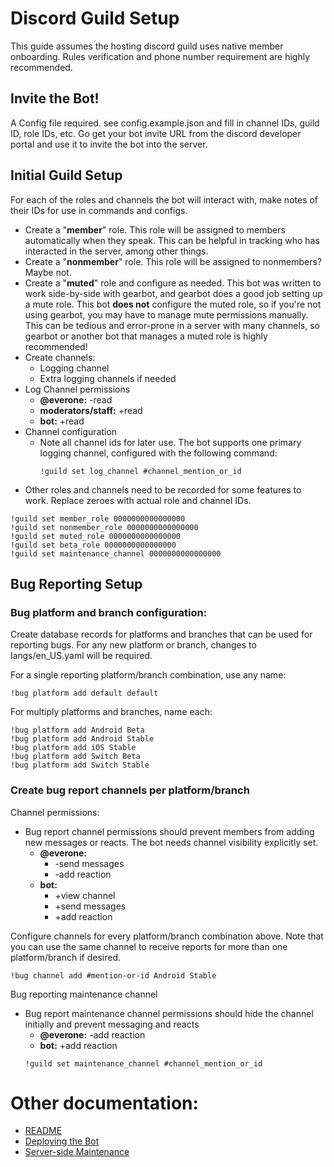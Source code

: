 # Discord Guild Setup

This guide assumes the hosting discord guild uses native member onboarding. Rules verification and phone number requirement are highly recommended.

## Invite the Bot!

A Config file required. see config.example.json and fill in channel IDs, guild ID, role IDs, etc.  Go get your bot invite URL from the discord developer portal and use it to invite the bot into the server.

## Initial Guild Setup

For each of the roles and channels the bot will interact with, make notes of their IDs for use in commands and configs.

* Create a "**member**" role. This role will be assigned to members automatically when they speak. This can be helpful in tracking who has interacted in the server, among other things.
* Create a "**nonmember**" role. This role will be assigned to nonmembers? Maybe not.
* Create a "**muted**" role and configure as needed. This bot was written to work side-by-side with gearbot, and gearbot does a good job setting up a mute role. This bot **does not** configure the muted role, so if you're not using gearbot, you may have to manage mute permissions manually. This can be tedious and error-prone in a server with many channels, so gearbot or another bot that manages a muted role is highly recommended!
* Create channels:
  * Logging channel
  * Extra logging channels if needed
* Log Channel permissions
  * **@everone:** -read
  * **moderators/staff:** +read
  * **bot:** +read
* Channel configuration
  * Note all channel ids for later use. The bot supports one primary logging channel, configured with the following command:
    ```
    !guild set log_channel #channel_mention_or_id
    ```
* Other roles and channels need to be recorded for some features to work. Replace zeroes with actual role and channel IDs. 

```
!guild set member_role 0000000000000000
!guild set nonmember_role 0000000000000000
!guild set muted_role 0000000000000000
!guild set beta_role 0000000000000000
!guild set maintenance_channel 0000000000000000
```

## Bug Reporting Setup

### Bug platform and branch configuration:

Create database records for platforms and branches that can be used for reporting bugs. For any new platform or branch, changes to langs/en_US.yaml will be required.

For a single reporting platform/branch combination, use any name:
```
!bug platform add default default
```

For multiply platforms and branches, name each:
```
!bug platform add Android Beta
!bug platform add Android Stable
!bug platform add iOS Stable
!bug platform add Switch Beta
!bug platform add Switch Stable
```

### Create bug report channels per platform/branch

Channel permissions:
* Bug report channel permissions should prevent members from adding new messages or reacts. The bot needs channel visibility explicitly set. 
  * **@everone:**
    * -send messages
    * -add reaction
  * **bot:**
    * +view channel
    * +send messages
    * +add reaction

Configure channels for every platform/branch combination above. Note that you can use the same channel to receive reports for more than one platform/branch if desired.
   ```
  !bug channel add #mention-or-id Android Stable
   ```
Bug reporting maintenance channel
* Bug report maintenance channel permissions should hide the channel initially and prevent messaging and reacts
  * **@everone:** -add reaction
  * **bot:** +add reaction
  ```
  !guild set maintenance_channel #channel_mention_or_id
  ```

# Other documentation:
* [README](../README.md)
* [Deploying the Bot](deploy.md)
* [Server-side Maintenance](server_side_maintenance.md)
